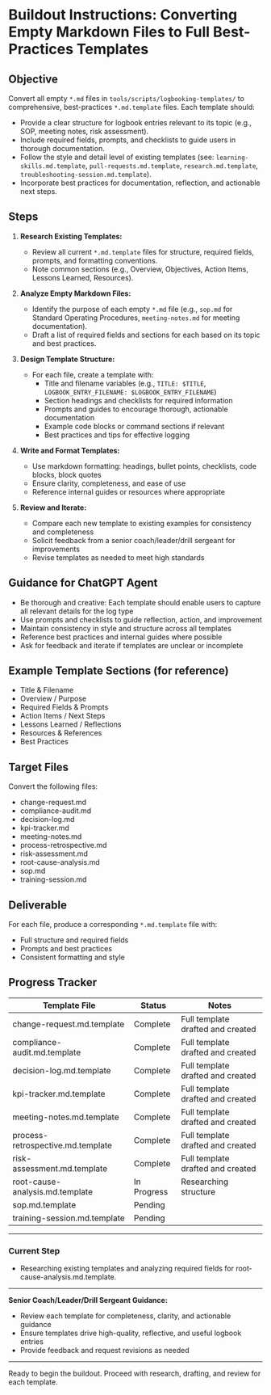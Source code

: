 # Buildout Instructions: Converting Empty Markdown Files to Full Best-Practices Templates

## Objective
Convert all empty `*.md` files in `tools/scripts/logbooking-templates/` to comprehensive, best-practices `*.md.template` files. Each template should:
- Provide a clear structure for logbook entries relevant to its topic (e.g., SOP, meeting notes, risk assessment).
- Include required fields, prompts, and checklists to guide users in thorough documentation.
- Follow the style and detail level of existing templates (see: `learning-skills.md.template`, `pull-requests.md.template`, `research.md.template`, `troubleshooting-session.md.template`).
- Incorporate best practices for documentation, reflection, and actionable next steps.

## Steps
1. **Research Existing Templates:**
   - Review all current `*.md.template` files for structure, required fields, prompts, and formatting conventions.
   - Note common sections (e.g., Overview, Objectives, Action Items, Lessons Learned, Resources).

2. **Analyze Empty Markdown Files:**
   - Identify the purpose of each empty `*.md` file (e.g., `sop.md` for Standard Operating Procedures, `meeting-notes.md` for meeting documentation).
   - Draft a list of required fields and sections for each based on its topic and best practices.

3. **Design Template Structure:**
   - For each file, create a template with:
     - Title and filename variables (e.g., `TITLE: $TITLE`, `LOGBOOK_ENTRY_FILENAME: $LOGBOOK_ENTRY_FILENAME`)
     - Section headings and checklists for required information
     - Prompts and guides to encourage thorough, actionable documentation
     - Example code blocks or command sections if relevant
     - Best practices and tips for effective logging

4. **Write and Format Templates:**
   - Use markdown formatting: headings, bullet points, checklists, code blocks, block quotes
   - Ensure clarity, completeness, and ease of use
   - Reference internal guides or resources where appropriate

5. **Review and Iterate:**
   - Compare each new template to existing examples for consistency and completeness
   - Solicit feedback from a senior coach/leader/drill sergeant for improvements
   - Revise templates as needed to meet high standards

## Guidance for ChatGPT Agent
- Be thorough and creative: Each template should enable users to capture all relevant details for the log type
- Use prompts and checklists to guide reflection, action, and improvement
- Maintain consistency in style and structure across all templates
- Reference best practices and internal guides where possible
- Ask for feedback and iterate if templates are unclear or incomplete

## Example Template Sections (for reference)
- Title & Filename
- Overview / Purpose
- Required Fields & Prompts
- Action Items / Next Steps
- Lessons Learned / Reflections
- Resources & References
- Best Practices

## Target Files
Convert the following files:
- change-request.md
- compliance-audit.md
- decision-log.md
- kpi-tracker.md
- meeting-notes.md
- process-retrospective.md
- risk-assessment.md
- root-cause-analysis.md
- sop.md
- training-session.md

## Deliverable
For each file, produce a corresponding `*.md.template` file with:
- Full structure and required fields
- Prompts and best practices
- Consistent formatting and style

## Progress Tracker

| Template File                | Status         | Notes |
|-----------------------------|----------------|-------|
| change-request.md.template   | Complete       | Full template drafted and created |
| compliance-audit.md.template | Complete       | Full template drafted and created |
| decision-log.md.template     | Complete       | Full template drafted and created |
| kpi-tracker.md.template      | Complete       | Full template drafted and created |
| meeting-notes.md.template    | Complete       | Full template drafted and created |
| process-retrospective.md.template | Complete   | Full template drafted and created |
| risk-assessment.md.template  | Complete        | Full template drafted and created |
| root-cause-analysis.md.template | In Progress    | Researching structure |
| sop.md.template              | Pending        |       |
| training-session.md.template | Pending        |       |

---

### Current Step
- Researching existing templates and analyzing required fields for root-cause-analysis.md.template.

---

**Senior Coach/Leader/Drill Sergeant Guidance:**
- Review each template for completeness, clarity, and actionable guidance
- Ensure templates drive high-quality, reflective, and useful logbook entries
- Provide feedback and request revisions as needed

---

Ready to begin the buildout. Proceed with research, drafting, and review for each template.
